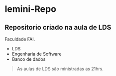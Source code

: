 # Iemini-Repo
## Repositorio criado na aula de LDS

Faculdade FAI.

- LDS
- Engenharia de Software
- Banco de dados

> As aulas de LDS são ministradas as 21hrs.
